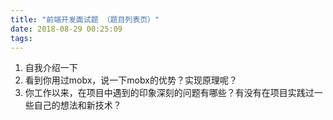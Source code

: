 ```yaml
---
title: "前端开发面试题 （题目列表页）"
date: 2018-08-29 00:25:09
tags:
---
```



1. 自我介绍一下
1. 看到你用过mobx，说一下mobx的优势？实现原理呢？
1. 你工作以来，在项目中遇到的印象深刻的问题有哪些？有没有在项目实践过一些自己的想法和新技术？